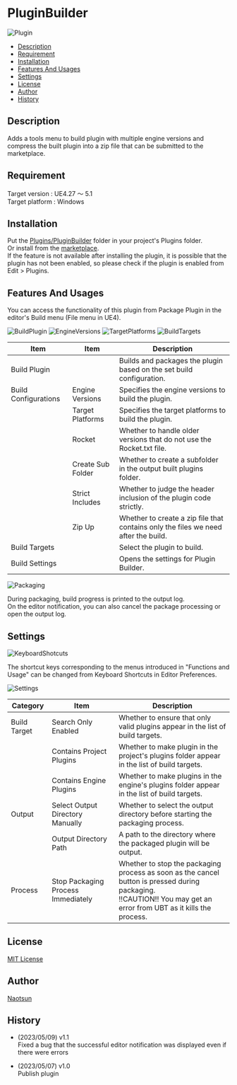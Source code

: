 # PluginBuilder

![Plugin](https://user-images.githubusercontent.com/51815450/236666641-574dcfbd-9588-4192-87f1-33e13d713e55.png)

<!--ts-->
* [Description](#Description)
* [Requirement](#Requirement)
* [Installation](#Installation)
* [Features And Usages](#features-and-usages)
* [Settings](#Settings)
* [License](#License)
* [Author](#Author)
* [History](#History)
<!--te-->

## Description

Adds a tools menu to build plugin with multiple engine versions and compress the built plugin into a zip file that can be submitted to the marketplace.

## Requirement

Target version : UE4.27 ～ 5.1    
Target platform : Windows  

## Installation

Put the [Plugins/PluginBuilder](https://github.com/Naotsun19B/PluginBuilder) folder in your project's Plugins folder.  
Or install from the [marketplace](https://www.unrealengine.com/marketplace/en-US/product/pluginbuilder).  
If the feature is not available after installing the plugin, it is possible that the plugin has not been enabled, so please check if the plugin is enabled from Edit > Plugins.

## Features And Usages

You can access the functionality of this plugin from Package Plugin in the editor's Build menu (File menu in UE4).  

![BuildPlugin](https://user-images.githubusercontent.com/51815450/236683732-c4e03f0f-4534-4d1e-85bb-be34829dbf7d.png)
![EngineVersions](https://user-images.githubusercontent.com/51815450/236683752-09411600-6b4b-4f25-9460-1e014159b135.png)
![TargetPlatforms](https://user-images.githubusercontent.com/51815450/236683763-444c5780-bef0-440a-a7b0-601282d767b0.png)
![BuildTargets](https://user-images.githubusercontent.com/51815450/236683773-a41db51c-8ddd-41c3-93cf-34366a5e386a.png)

| **Item**             | **Item**          | **Description**                                                                    |
|----------------------|-------------------|------------------------------------------------------------------------------------|
| Build Plugin         |                   | Builds and packages the plugin based on the set build configuration.               |
| Build Configurations | Engine Versions   | Specifies the engine versions to build the plugin.                                 |
|                      | Target Platforms  | Specifies the target platforms to build the plugin.                                |
|                      | Rocket            | Whether to handle older versions that do not use the Rocket.txt file.              |
|                      | Create Sub Folder | Whether to create a subfolder in the output built plugins folder.                  |
|                      | Strict Includes   | Whether to judge the header inclusion of the plugin code strictly.                 |
|                      | Zip Up            | Whether to create a zip file that contains only the files we need after the build. |
| Build Targets        |                   | Select the plugin to build.                                                        |
| Build Settings       |                   | Opens the settings for Plugin Builder.                                             |

![Packaging](https://user-images.githubusercontent.com/51815450/236683791-a3c05c65-f1de-4ef4-9a60-1652782e0d12.png)

During packaging, build progress is printed to the output log.  
On the editor notification, you can also cancel the package processing or open the output log.  

## Settings

![KeyboardShotcuts](https://user-images.githubusercontent.com/51815450/236667003-60527edd-ded5-404c-b729-7f26aea66337.png)

The shortcut keys corresponding to the menus introduced in "Functions and Usage" can be changed from Keyboard Shortcuts in Editor Preferences.  

![Settings](https://user-images.githubusercontent.com/51815450/236667052-eab7626d-6cf7-4c0b-9d57-9051c1111c73.png)

| **Category** | **Item**                           | **Description**                                                                                                                                                          |
|--------------|------------------------------------|--------------------------------------------------------------------------------------------------------------------------------------------------------------------------|
| Build Target | Search Only Enabled                | Whether to ensure that only valid plugins appear in the list of build targets.                                                                                           |
|              | Contains Project Plugins           | Whether to make plugin  in the project's plugins folder appear in the list of build targets.                                                                             |
|              | Contains Engine Plugins            | Whether to make plugins in the engine's plugins folder appear in the list of build targets.                                                                              |
| Output       | Select Output Directory Manually   | Whether to select the output directory before starting the packaging process.                                                                                            |
|              | Output Directory Path              | A path to the directory where the packaged plugin will be output.                                                                                                        |
| Process      | Stop Packaging Process Immediately | Whether to stop the packaging process as soon as the cancel button is pressed during packaging.<br/> !!CAUTION!! You may get an error from UBT as it kills the process.  |

## License

[MIT License](https://en.wikipedia.org/wiki/MIT_License)

## Author

[Naotsun](https://twitter.com/Naotsun_UE)

## History

- (2023/05/09) v1.1  
  Fixed a bug that the successful editor notification was displayed even if there were errors  

- (2023/05/07) v1.0   
  Publish plugin
